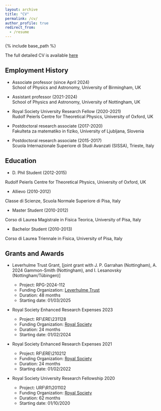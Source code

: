 ```yaml
---
layout: archive
title: "CV"
permalink: /cv/
author_profile: true
redirect_from:
  - /resume
---
```


{% include base_path %}

The full detailed CV is available [here](https://brunobertini.github.io/files/CV.pdf)

Employment History
-----------------
* Associate professor (since April 2024)  
School of Physics and Astronomy, University of Birmingham, UK 

* Assistant professor (2021-2024)  
School of Physics and Astronomy, University of Nottingham, UK

* Royal Society University Research Fellow (2020-2021)  
Rudolf Peierls Centre for Theoretical Physics, University of Oxford, UK

* Postdoctoral research associate (2017-2020)  
Fakulteta za matematiko in fiziko, University of Ljubljana, Slovenia  

* Postdoctoral research associate (2015-2017)  
Scuola Internazionale Superiore di Studi Avanzati (SISSA), Trieste, Italy 



Education
---------
* D. Phil Student (2012-2015) 
 
Rudolf Peierls Centre for Theoretical Physics, University of Oxford, UK

* Allievo (2010-2012)

Classe di Scienze, Scuola Normale Superiore di Pisa, Italy


* Master Student (2010-2012) 
 
Corso di Laurea Magistrale in Fisica Teorica, University of Pisa, Italy


* Bachelor Student (2010-2013) 
 
Corso di Laurea Triennale in Fisica, University of Pisa, Italy


  
Grants and Awards
-----------------

* Leverhulme Trust Grant, [joint grant with J. P. Garrahan (Nottingham), A. 2024 Gammon-Smith (Nottingham), and I. Lesanovsky (Nottingham/Tübingen)]
    * Project: RPG-2024-112
    * Funding Organization: [Leverhulme Trust](https://www.leverhulme.ac.uk/)
    * Duration: 48 months
    * Starting date: 01/03/2025

* Royal Society Enhanced Research Expenses 2023 
    * Project: RF\ERE\231128
    * Funding Organization: [Royal Society](https://royalsociety.org)
    * Duration: 24 months
    * Starting date: 01/02/2024

* Royal Society Enhanced Research Expenses 2021 
    * Project: RF\ERE\210212
    * Funding Organization: [Royal Society](https://royalsociety.org)
    * Duration: 24 months
    * Starting date: 01/02/2022

* Royal Society University Research Fellowship 2020 
    * Project: URF\R1\201102
    * Funding Organization: [Royal Society](https://royalsociety.org)
    * Duration: 62 months
    * Starting date: 01/10/2020


